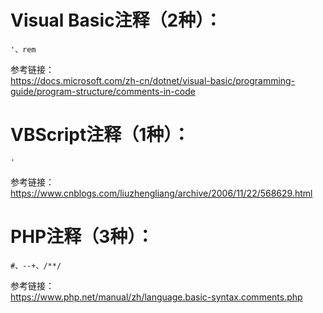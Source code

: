 # Visual Basic注释（2种）：
```
'、rem
```
参考链接：  
https://docs.microsoft.com/zh-cn/dotnet/visual-basic/programming-guide/program-structure/comments-in-code
# VBScript注释（1种）：  
```
'
```
参考链接：  
https://www.cnblogs.com/liuzhengliang/archive/2006/11/22/568629.html
# PHP注释（3种）：
```
#、--+、/**/
```
参考链接：  
https://www.php.net/manual/zh/language.basic-syntax.comments.php

